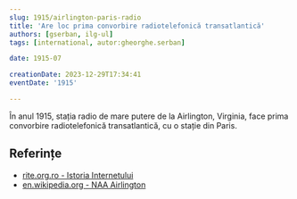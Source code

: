 ```yaml
---
slug: 1915/airlington-paris-radio
title: 'Are loc prima convorbire radiotelefonică transatlantică'
authors: [gserban, ilg-ul]
tags: [international, autor:gheorghe.serban]

date: 1915-07

creationDate: 2023-12-29T17:34:41
eventDate: '1915'

---
```


În anul 1915, stația radio de mare putere de la Airlington, Virginia,
face prima convorbire radiotelefonică transatlantică, cu o stație
din Paris.

<!-- truncate -->

## Referințe

- [rite.org.ro - Istoria Internetului](https://rite.org.ro/istoria-internetului/)
- [en.wikipedia.org - NAA Airlington](https://en.wikipedia.org/wiki/NAA_(Arlington,_Virginia))
